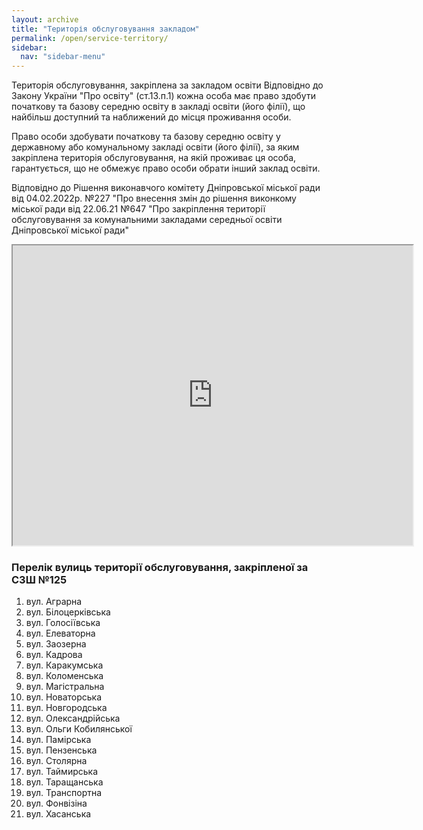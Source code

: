 ```yaml
---
layout: archive
title: "Територія обслуговування закладом"
permalink: /open/service-territory/
sidebar:
  nav: "sidebar-menu"
---
```


Територія обслуговування, закріплена за закладом освіти
Відповідно до Закону України "Про освіту" (ст.13.п.1) кожна особа має право здобути початкову та базову середню освіту в закладі освіти (його філії), що найбільш доступний та наближений до місця проживання особи.

Право особи здобувати початкову та базову середню освіту у державному або комунальному закладі освіти (його філії), за яким закріплена територія обслуговування, на якій проживає ця особа, гарантується, що не обмежує право особи обрати інший заклад освіти.

Відповідно до Рішення виконавчого комітету Дніпровської міської ради від 04.02.2022р. №227 "Про внесення змін до рішення виконкому міської ради від 22.06.21 №647 "Про закріплення території обслуговування за комунальними закладами середньої освіти Дніпровської міської ради"
<iframe src="https://drive.google.com/file/d/1UMa56XPYJfMlBquEsFs9RMcqKZ-NLk8J/preview" width="640" height="480" allow="autoplay"></iframe>

### Перелік вулиць території обслуговування, закріпленої за СЗШ №125

1. вул. Аграрна
2. вул. Білоцерківська
3. вул. Голосіївська
4. вул. Елеваторна
5. вул. Заозерна
6. вул. Кадрова
7. вул. Каракумська
8. вул. Коломенська
9. вул. Магістральна
10. вул. Новаторська
11. вул. Новгородська
12. вул. Олександрійська
13. вул. Ольги Кобилянської
14. вул. Памірська
15. вул. Пензенська
16. вул. Столярна
17. вул. Таймирська
18. вул. Таращанська
19. вул. Транспортна
20. вул. Фонвізіна
21. вул. Хасанська




